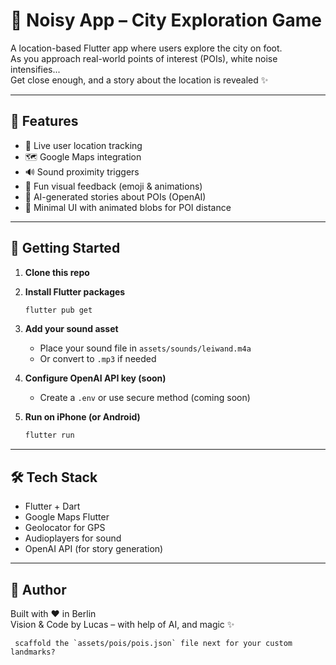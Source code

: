 # 🧭 Noisy App – City Exploration Game

A location-based Flutter app where users explore the city on foot.  
As you approach real-world points of interest (POIs), white noise intensifies...  
Get close enough, and a story about the location is revealed ✨

---

## 🧩 Features

- 📍 Live user location tracking
- 🗺️ Google Maps integration
- 🔊 Sound proximity triggers
- 🦄 Fun visual feedback (emoji & animations)
- 🤖 AI-generated stories about POIs (OpenAI)
- 🎨 Minimal UI with animated blobs for POI distance

---

## 🚀 Getting Started

1. **Clone this repo**
2. **Install Flutter packages**
   ```bash
   flutter pub get
   ```

3. **Add your sound asset**
    - Place your sound file in `assets/sounds/leiwand.m4a`
    - Or convert to `.mp3` if needed

4. **Configure OpenAI API key (soon)**
    - Create a `.env` or use secure method (coming soon)

5. **Run on iPhone (or Android)**
   ```bash
   flutter run
   ```

---

## 🛠 Tech Stack

- Flutter + Dart
- Google Maps Flutter
- Geolocator for GPS
- Audioplayers for sound
- OpenAI API (for story generation)

---

## 👤 Author

Built with ❤️ in Berlin  
Vision & Code by Lucas – with help of AI, and magic ✨

```
 scaffold the `assets/pois/pois.json` file next for your custom landmarks?